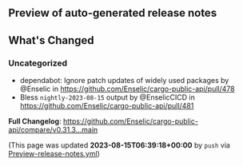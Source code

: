 ## Preview of auto-generated release notes
<!-- Release notes generated using configuration in .github/release.yml at main -->

## What's Changed
### Uncategorized
* dependabot: Ignore patch updates of widely used packages by @Enselic in https://github.com/Enselic/cargo-public-api/pull/478
* Bless `nightly-2023-08-15` output by @EnselicCICD in https://github.com/Enselic/cargo-public-api/pull/481


**Full Changelog**: https://github.com/Enselic/cargo-public-api/compare/v0.31.3...main


(This page was updated **2023-08-15T06:39:18+00:00** by `push` via [Preview-release-notes.yml](https://github.com/Enselic/cargo-public-api/actions/runs/5864372942))
